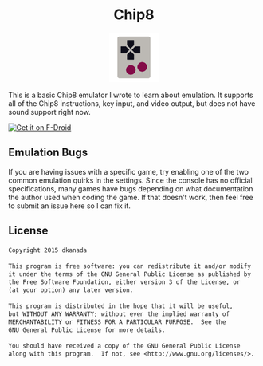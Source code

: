 <h1 align="center">Chip8</h1>

<p align="center"><img src="https://github.com/dkanada/Chip8/blob/master/docs/launcher.svg" width="100" height="100"></p>

This is a basic Chip8 emulator I wrote to learn about emulation.
It supports all of the Chip8 instructions, key input, and video output, but does not have sound support right now.

<a href="https://f-droid.org/packages/com.dkanada.chip" target="_blank">
<img src="https://fdroid.gitlab.io/artwork/badge/get-it-on.png" alt="Get it on F-Droid" height="80"/></a>

## Emulation Bugs

If you are having issues with a specific game, try enabling one of the two common emulation quirks in the settings.
Since the console has no official specifications, many games have bugs depending on what documentation the author used when coding the game.
If that doesn't work, then feel free to submit an issue here so I can fix it.

## License

    Copyright 2015 dkanada

    This program is free software: you can redistribute it and/or modify
    it under the terms of the GNU General Public License as published by
    the Free Software Foundation, either version 3 of the License, or
    (at your option) any later version.

    This program is distributed in the hope that it will be useful,
    but WITHOUT ANY WARRANTY; without even the implied warranty of
    MERCHANTABILITY or FITNESS FOR A PARTICULAR PURPOSE.  See the
    GNU General Public License for more details.

    You should have received a copy of the GNU General Public License
    along with this program.  If not, see <http://www.gnu.org/licenses/>.
